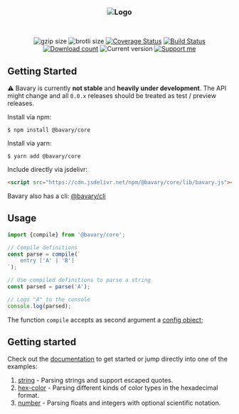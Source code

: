 <h3 align="center">
    <img src="https://user-images.githubusercontent.com/30767528/69007379-69befa00-093d-11ea-96ac-816d3e9ea6b4.png" alt="Logo">
</h3>

<br>

<p align="center">
    <img alt="gzip size" src="https://img.badgesize.io/https://cdn.jsdelivr.net/npm/@bavary/core/lib/bavary.js?compression=gzip&style=flat-square">
    <img alt="brotli size" src="https://img.badgesize.io/https://cdn.jsdelivr.net/npm/@bavary/core/lib/bavary.js?compression=brotli&style=flat-square">
    <a href='https://coveralls.io/github/Simonwep/bavary?branch=master'><img
       src='https://img.shields.io/coveralls/github/Simonwep/bavary?style=flat-square'
       alt='Coverage Status'/></a>
    <a href="https://travis-ci.org/Simonwep/bavary"><img
       alt="Build Status"
       src="https://img.shields.io/travis/Simonwep/bavary.svg?style=flat-square"></a>
    <a href="https://www.npmjs.com/package/@bavary/core"><img
       alt="Download count"
       src="https://img.shields.io/npm/dm/@bavary/core.svg?style=flat-square"></a>
    <img alt="Current version" src="https://img.shields.io/github/tag/Simonwep/bavary.svg?color=21068E&label=version&style=flat-square">
    <a href="https://www.patreon.com/simonwep"><img
       alt="Support me"
       src="https://img.shields.io/badge/patreon-support-260DD3.svg?style=flat-square"></a>
</p>


## Getting Started
⚠ Bavary is currently **not stable** and **heavily under development**.
The API might change and all `0.0.x` releases should be treated as test / preview releases.

Install via npm:
```shell
$ npm install @bavary/core
```

Install via yarn:
```shell
$ yarn add @bavary/core
```

Include directly via jsdelivr:
```html
<script src="https://cdn.jsdelivr.net/npm/@bavary/core/lib/bavary.js"></script>
```

Bavary also has a cli: [@bavary/cli](https://github.com/Simonwep/bavary-cli)

## Usage
```js
import {compile} from '@bavary/core';

// Compile definitions
const parse = compile(`
    entry ['A' | 'B']
`);

// Use compiled definitions to parse a string
const parsed = parse('A');

// Logs "A" to the console
console.log(parsed);
```

The function `compile` accepts as second argument a [config object](docs/config.md);


## Getting started
Check out the [documentation](docs/syntax.md) to get started or jump directly into one of the examples:

1. [string](docs/examples/string.md) - Parsing strings and support escaped quotes.
2. [hex-color](docs/examples/hex-color.md) - Parsing different kinds of color types in the hexadecimal format.
3. [number](docs/examples/number.md) - Parsing floats and integers with optional scientific notation.
